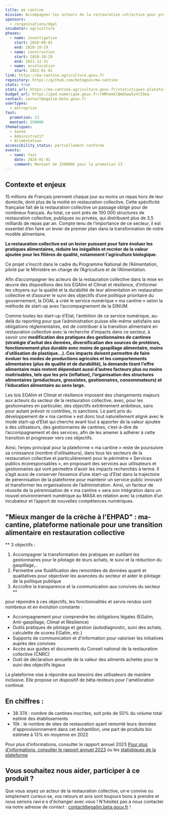 ```yaml
---
title: ma cantine
mission: Accompagner les acteurs de la restauration collective pour proposer une alimentation de qualité, saine et durable
sponsors:
  - /organisations/dgal
incubator: agriculture
phases:
  - name: investigation
    start: 2020-09-01
    end: 2020-10-29
  - name: construction
    start: 2020-10-29
    end: 2021-12-31
  - name: acceleration
    start: 2022-01-01
link: https://ma-cantine.agriculture.gouv.fr
repository: https://github.com/betagouv/ma-cantine
stats: true
stats_url: https://ma-cantine.agriculture.gouv.fr/statistiques-plateforme
budget_url: https://pad.numerique.gouv.fr/rHMnemklQm6Sww5yVCI9ow
contact: contact@egalim.beta.gouv.fr
usertypes:
  - entreprise
fast:
  promotion: 13
  montant: 250000
thematiques:
  - Santé
  - Administratif
  - Alimentation
accessibility_status: partiellement conforme
events:
  - name: fast
    date: 2024-01-01
    comment: Montant de 250000€ pour la promotion 13
---
```

## Contexte et enjeux

15 millions de Français prennent chaque jour au moins un repas hors de leur domicile, dont plus de la moitié en restauration collective. Cette spécificité française fait de la restauration collective un passage obligé pour de nombreux français.
Au total, ce sont près de 100 000 structures de restauration collective, publiques ou privées, qui distribuent plus de 3,5 milliards de repas par an. Compte tenu de l’importance de ce secteur, il est essentiel d’en faire un levier de premier plan dans la transformation de notre modèle alimentaire.

**La restauration collective est un levier puissant pour faire évoluer les pratiques alimentaires, réduire les inégalités et recréer de la valeur ajoutée pour les filières de qualité, notamment l'agriculture biologique.**

Ce projet s’inscrit dans le cadre du Programme National de l’Alimentation, piloté par le Ministère en charge de l’Agriculture et de l’Alimentation.

Afin d’accompagner les acteurs de la restauration collective dans la mise en œuvre des dispositions des lois EGAlim et Climat et résilience, d’informer les citoyens sur la qualité et la durabilité de leur alimentation en restauration collective et d’assurer le suivi des objectifs d’une politique prioritaire du gouvernement, la DGAL a créé le service numérique « ma cantine » selon la méthode de start-up avec l’accompagnement de la DINUM. 

Comme toutes les start-up d‘Etat, l’ambition de ce service numérique, au-delà du reporting pour que l’administration puisse elle-même satisfaire ses obligations réglementaires, est de contribuer à la transition alimentaire en restauration collective avec la recherche d’impacts dans ce secteur, à savoir une **modification des pratiques des gestionnaires de cantines (stratégie d’achat des denrées, diversification des sources de protéines, fonctionnement plus durable avec moins de gaspillage alimentaire, moins d’utilisation de plastique…). Ces impacts doivent permettre de faire évoluer les modes de productions agricoles et les comportements alimentaires (plus de qualité et de durabilité), la demande tirant l’offre alimentaire mais restent dépendant aussi d’autres facteurs plus ou moins maitrisables, tels que les prix (inflation), l’organisation des structures alimentaires (producteurs, grossistes, gestionnaires, consommateurs) et l’éducation alimentaire au sens large.**

Les lois EGAlim et Climat et résilience imposent des changements majeurs aux acteurs du secteur de la restauration collective, avec, pour les gestionnaires en particulier, des objectifs extrêmement ambitieux, sans pour autant prévoir ni contrôles, ni sanctions. Le parti pris du développement de « ma cantine » est donc tout naturellement aligné avec le mode start-up d’Etat qui cherche avant tout à apporter de la valeur ajoutée à des utilisateurs, des gestionnaires de cantines, c’est-à-dire de l’accompagnement et des services, afin de les amener à adhérer à cette transition et progresser vers ces objectifs.

Ainsi, l’enjeu principal pour la plateforme « ma cantine » reste de poursuivre sa croissance (nombre d’utilisateurs), dans tous les secteurs de la restauration collective et particulièrement pour le périmètre « Services publics écoresponsables », en proposant des services aux utilisateurs et gestionnaires qui vont permettre d’avoir les impacts recherchés à terme. Il s’agit aussi de conserver l’essence d’une start-up d’Etat dans la trajectoire de pérennisation de la plateforme pour maintenir un service public innovant et transformer les organisations de l’administration. Ainsi, un facteur de réussite de la pérennisation de « ma cantine » sera son intégration dans un nouvel environnement numérique au MASA en relation avec la création d’un incubateur et l’apport de nouvelles compétences numériques.

## "Mieux manger de la crèche à l'EHPAD" : ma-cantine, plateforme nationale pour une transition alimentaire en restauration collective

**
3 objectifs : 
1. Accompagner la transformation des pratiques en outillant les gestionnaires pour le pilotage de leurs achats, le suivi et la réduction du gaspillage,..
2. Permettre une fluidification des remontées de données quanti et qualitatives pour objectiver les avancées du secteur et aider le pilotage de la politique publique
3. Accroître la transparence et la communication aux convives du secteur
**

pour répondre à ces objectifs, les fonctionnalités et servis rendus sont nombreux et en évolution constante : 
- Accompagnement pour comprendre les obligations légales (EGalim, Anti-gaspillage, Climat et Résilience)
- Outils pratiques de pilotage et gestion (autodiagnostic, suivi des achats, calculette de scores EGalim, etc.) 
- Supports de communication et d'information pour valoriser les initiatives auprès des convives
- Accès aux guides et documents du Conseil national de la restauration collective (CNRC)
- Outil de déclaration annuelle de la valeur des aliments achetés pour le suivi des objectifs légaux

La plateforme vise à répondre aux besoins des utilisateurs de manière inclusive. Elle propose un dispositif de bêta-testeurs pour l'amélioration continue.

## En chiffres : 

- 38 374 : nombre de cantines inscrites, soit près de 50% du volume total estimé des établissements
- 10k : le nombre de sites de restauration ayant remonté leurs données d'approvisionnement
dans cet échantillon, une part de produits bio estimée à 13% en moyenne en 2022

Pour plus d'informations, consulter le rapport annuel 2023
[Pour plus d'informations, consulter le rapport annuel 2023](https://894795896-files.gitbook.io/~/files/v0/b/gitbook-x-prod.appspot.com/o/spaces%2F-MSCF7Mdc8yfeIjMxMZr%2Fuploads%2FbEQa5jADHE8lP17X4lg4%2FBilan%20statistique%20EGALIM%202023_macantine.pdf?alt=media&token=2b11edf6-0b82-4d1c-8cea-ce2ab95d712f) ou les [statistiques de la plateforme](https://ma-cantine-metabase.cleverapps.io/public/dashboard/3dab8a21-c4b9-46e1-84fa-7ba485ddfbbb)

## Vous souhaitez nous aider, participer à ce produit ? 

Que vous soyez un acteur de la restauration collective, un·e convive ou simplement curieux·se, vos retours et avis sont toujours bons à prendre et nous serions ravi·e·s d'échanger avec vous ! N'hésitez pas à nous contacter via notre adresse de contact : contact@egalim.beta.gouv.fr !